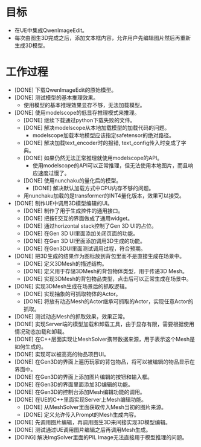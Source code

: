 # 目标
- 在UE中集成QwenImageEdit。
- 每次由图生3D完成之后，添加文本框内容，允许用户先编辑图片然后再重新生成3D模型。

# 工作过程
- [DONE] 下载QwenImageEdit的原始模型。
- [DONE] 测试模型的基本推理效果。
	- 使用模型的基本推理效果显存不够，无法加载模型。
- [DONE] 使用modelscope的低显存推理模式来推理。
	- [DONE] 继续下载通过python下载失败的文件。
	- [DONE] 解决modelscope从本地加载模型的加载代码的问题。
		- modelscope加载本地模型应该指定safetensor的绝对路径。
	- [DONE] 解决加载text_encoder时的报错, text_config传入时变成了字典。
	- [DONE] 如果仍然无法正常推理就使用modelscope的API。
		- 使用modelscope的API可以正常推理，但无法使用本地图片，而且响应速度过慢了。
	- [DONE] 使用nunchaku的量化后的模型。
		- [DONE] 解决默认加载方式中CPU内存不够的问题。
	- 用nunchaku加载的是transformer的INT4量化版本，效果可以接受。
- [DONE] 制作UE中调用3D模型编辑的UI。
	- [DONE] 制作了用于生成控件的通用接口。
	- [DONE] 把按E交互的界面做成了通用widget。
	- [DONE] 通过horizontal stack控制了Gen 3D UI的占位。
	- [DONE] 在Gen 3D UI里面添加关闭页面的功能。
	- [DONE] 在Gen 3D UI里面添加调用3D生成的功能。
	- [DONE] 在Gen3DUI里面测试调用过程，符合预期。
- [DONE] 把3D生成的结果作为图标放到背包里而不是直接生成在场景中。
	- [DONE] 定义3DMesh的描述结构。
	- [DONE] 定义用于存储3DMesh的背包物体类型，用于传递3D Mesh。
	- [DONE] 实现3DMesh的背包物品类型，点击后可以正常生成在场景中。
- [DONE] 实现3DMesh生成在场景后的抓取逻辑。
	- [DONE] 实现抽象的可抓取物体的Actor。
	- [DONE] 将放有动态Mesh的Actor继承可抓取的Actor，实现任意Actor的抓取。
- [DONE] 测试动态Mesh的抓取效果，效果正常。
- [DONE] 实现Server端的模型加载和卸载工具，由于显存有限，需要根据使用情况动态加载和卸载。
- [DONE] 在C++层面实现让MeshSolver携带数据来源，用于表示这个Mesh是如何生成的。
- [DONE] 实现可以被高亮的物品项目UI。
- [DONE] 在Gen3D的界面上遍历玩家的背包物品，将可以被编辑的物品显示在界面中。
- [DONE] 在Gen3D的界面上添加图片编辑的按钮和输入框。
- [DONE] 在Gen3D的界面里面添加3D编辑的功能。
- [DONE] 在Gen3D的控制台添加Mesh编辑功能的调用。
- [DONE] 在UE的C++里面实现Server上Mesh编辑功能。
	- [DONE] 从MeshSolver里面获取传入Mesh当初的图片来源。
	- [DONE] 定义允许传入Prompt的Mesh生成内容。
- [DONE] 先调用图片编辑，再调用图生3D来间接实现3D模型编辑。
- [DONE] 测试通过UE调用图片编辑之后再调用Mesh生成。
- [DOING] 解决ImgSolver里面的PIL Image无法直接用于模型推理的问题。